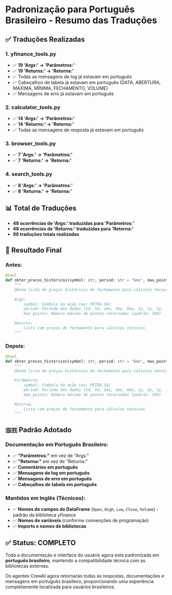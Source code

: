 # Padronização para Português Brasileiro - Resumo das Traduções

## ✅ Traduções Realizadas

### 1. **yfinance_tools.py**
- ✅ **19 'Args:' → 'Parâmetros:'**
- ✅ **19 'Returns:' → 'Retorna:'**
- ✅ Todas as mensagens de log já estavam em português
- ✅ Cabeçalhos de tabela já estavam em português (DATA, ABERTURA, MÁXIMA, MÍNIMA, FECHAMENTO, VOLUME)
- ✅ Mensagens de erro já estavam em português

### 2. **calculator_tools.py**
- ✅ **14 'Args:' → 'Parâmetros:'**
- ✅ **14 'Returns:' → 'Retorna:'**
- ✅ Todas as mensagens de resposta já estavam em português

### 3. **browser_tools.py**
- ✅ **7 'Args:' → 'Parâmetros:'**
- ✅ **7 'Returns:' → 'Retorna:'**

### 4. **search_tools.py**
- ✅ **8 'Args:' → 'Parâmetros:'**
- ✅ **8 'Returns:' → 'Retorna:'**

## 📊 Total de Traduções
- **48 ocorrências de 'Args:' traduzidas para 'Parâmetros:'**
- **48 ocorrências de 'Returns:' traduzidas para 'Retorna:'**
- **96 traduções totais realizadas**

## 🎯 Resultado Final

### **Antes:**
```python
@tool
def obter_precos_historicos(symbol: str, period: str = "6mo", max_points: int = 250) -> List[float]:
    """
    Obtém lista de preços históricos de fechamento para cálculos técnicos.
    
    Args:
        symbol: Símbolo da ação (ex: PETR4.SA)
        period: Período dos dados (1d, 5d, 1mo, 3mo, 6mo, 1y, 2y, 5y, 10y, ytd, max)
        max_points: Número máximo de pontos retornados (padrão: 250)
        
    Returns:
        Lista com preços de fechamento para cálculos técnicos
    """
```

### **Depois:**
```python
@tool
def obter_precos_historicos(symbol: str, period: str = "6mo", max_points: int = 250) -> List[float]:
    """
    Obtém lista de preços históricos de fechamento para cálculos técnicos.
    
    Parâmetros:
        symbol: Símbolo da ação (ex: PETR4.SA)
        period: Período dos dados (1d, 5d, 1mo, 3mo, 6mo, 1y, 2y, 5y, 10y, ytd, max)
        max_points: Número máximo de pontos retornados (padrão: 250)
        
    Retorna:
        Lista com preços de fechamento para cálculos técnicos
    """
```

## 🇧🇷 Padrão Adotado

### **Documentação em Português Brasileiro:**
- ✅ **"Parâmetros:"** em vez de "Args:"
- ✅ **"Retorna:"** em vez de "Returns:"
- ✅ **Comentários em português**
- ✅ **Mensagens de log em português**
- ✅ **Mensagens de erro em português**
- ✅ **Cabeçalhos de tabela em português**

### **Mantidos em Inglês (Técnicos):**
- ✅ **Nomes de campos do DataFrame** (`Open`, `High`, `Low`, `Close`, `Volume`) - padrão da biblioteca yfinance
- ✅ **Nomes de variáveis** (conforme convenções de programação)
- ✅ **Imports e nomes de bibliotecas**

## ✅ Status: COMPLETO

Toda a documentação e interface do usuário agora está padronizada em **português brasileiro**, mantendo a compatibilidade técnica com as bibliotecas externas.

Os agentes CrewAI agora retornarão todas as respostas, documentações e mensagens em português brasileiro, proporcionando uma experiência completamente localizada para usuários brasileiros.
